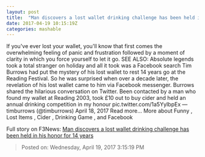 ```yaml
---
layout: post
title:  "Man discovers a lost wallet drinking challenge has been held in his honor for 14 years"
date: 2017-04-19 10:15:19Z
categories: mashable
---
```


If you've ever lost your wallet, you'll know that first comes the overwhelming feeling of panic and frustration followed by a moment of clarity in which you force yourself to let it go. SEE ALSO: Absolute legends took a total stranger on holiday and all it took was a Facebook search Tim Burrows had put the mystery of his lost wallet to rest 14 years go at the Reading Festival. So he was surprised when over a decade later, the revelation of his lost wallet came to him via Facebook messenger. Burrows shared the hilarious conversation on Twitter. Been contacted by a man who found my wallet at Reading 2003, took £10 out to buy cider and held an annual drinking competition in my honour pic.twitter.com/1a5YyIbpEx — timburrows (@timburrows) April 18, 2017 Read more... More about Funny , Lost Items , Cider , Drinking Game , and Facebook


Full story on F3News: [Man discovers a lost wallet drinking challenge has been held in his honor for 14 years](http://www.f3nws.com/n/mXz2N)

> Posted on: Wednesday, April 19, 2017 3:15:19 PM
